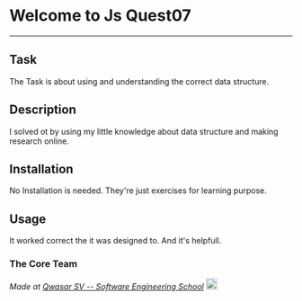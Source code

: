 # Welcome to Js Quest07
***

## Task
The Task is about using and understanding the correct data structure. 

## Description
I solved ot by using my little knowledge about data structure and making research online.
## Installation
No Installation is needed. They're just exercises for learning purpose.

## Usage
It worked correct the it was designed to. And it's helpfull.



### The Core Team

<span><i>Made at <a href='https://qwasar.io'>Qwasar SV -- Software Engineering School</a></i></span>
<span><img alt='Qwasar SV -- Software Engineering Schools Logo' src='https://storage.googleapis.com/qwasar-public/qwasar-logo_50x50.png' width='20px' /></span>
